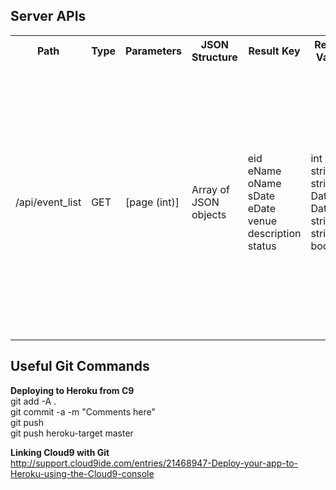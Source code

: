 Server APIs
-----------
<table>
    <tr>
        <th>Path</th>
        <th>Type</th>
        <th>Parameters</th>
        <th>JSON Structure</th>
        <th>Result Key</th>
        <th>Result Value</th>
        <th>Description</th>
    </tr>
    <tr>
        <td>/api/event_list</td>
        <td>GET</td>
        <td>[page (int)]</td>
        <td>Array of JSON objects</td>
        <td>
            eid<br>
            eName<br>
            oName<br>
            sDate<br>
            eDate<br>
            venue<br>
            description<br>
            status<br>
        </td>
        <td>
            int<br>
            string<br>
            string<br>
            Date()<br>
            Date()<br>
            string<br>
            string<br>
            boolean<br>
        </td>
        <td>
            <ul>
                <li>Returns first 10 event results sorted by date from current date.</li>
                <li>Returns next 10 events depending on <i>page</i>.</li>
                <li>Returns error message when <i>page</i> is out of range.</li>
            </ul>
        </td>
    </tr>
</table>
  
Useful Git Commands
-------------------
__Deploying to Heroku from C9__  
git add -A .  
git commit -a -m "Comments here"  
git push  
git push heroku-target master  
  
__Linking Cloud9 with Git__  
http://support.cloud9ide.com/entries/21468947-Deploy-your-app-to-Heroku-using-the-Cloud9-console  